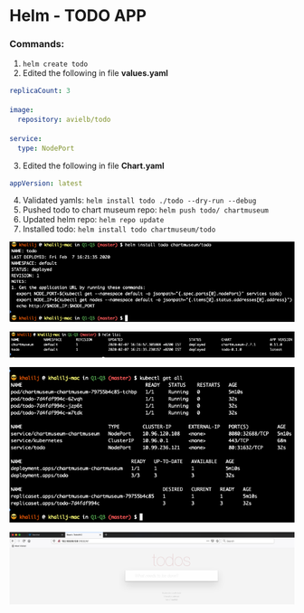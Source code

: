 # Helm - TODO APP

### Commands:

1. ```helm create todo```
2. Edited the following in file **values.yaml**
```yaml
replicaCount: 3

image:
  repository: avielb/todo

service:
  type: NodePort
```
3. Edited the following in file **Chart.yaml**
```yaml
appVersion: latest
```
4. Validated yamls: ```helm install todo ./todo --dry-run --debug```
5. Pushed todo to chart museum repo: ```helm push todo/ chartmuseum```
6. Updated helm repo: ```helm repo update```
5. Installed todo: ```helm install todo chartmuseum/todo```

![](images/helm_install.png)

![](images/helm_list.png)

![](images/kubectl_get_all.png)

![](images/todo.png)

